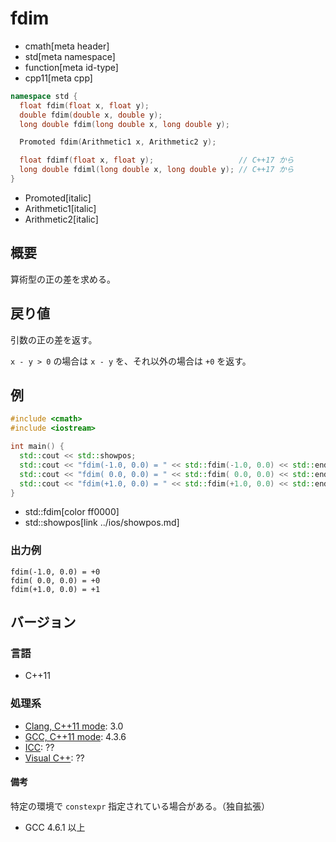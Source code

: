 # fdim
* cmath[meta header]
* std[meta namespace]
* function[meta id-type]
* cpp11[meta cpp]

```cpp
namespace std {
  float fdim(float x, float y);
  double fdim(double x, double y);
  long double fdim(long double x, long double y);

  Promoted fdim(Arithmetic1 x, Arithmetic2 y);

  float fdimf(float x, float y);                   // C++17 から
  long double fdiml(long double x, long double y); // C++17 から
}
```
* Promoted[italic]
* Arithmetic1[italic]
* Arithmetic2[italic]

## 概要
算術型の正の差を求める。

## 戻り値
引数の正の差を返す。

`x - y > 0` の場合は `x - y` を、それ以外の場合は `+0` を返す。

## 例
```cpp example
#include <cmath>
#include <iostream>

int main() {
  std::cout << std::showpos;
  std::cout << "fdim(-1.0, 0.0) = " << std::fdim(-1.0, 0.0) << std::endl;
  std::cout << "fdim( 0.0, 0.0) = " << std::fdim( 0.0, 0.0) << std::endl;
  std::cout << "fdim(+1.0, 0.0) = " << std::fdim(+1.0, 0.0) << std::endl;
}
```
* std::fdim[color ff0000]
* std::showpos[link ../ios/showpos.md]

### 出力例
```
fdim(-1.0, 0.0) = +0
fdim( 0.0, 0.0) = +0
fdim(+1.0, 0.0) = +1
```

## バージョン
### 言語
- C++11

### 処理系
- [Clang, C++11 mode](/implementation.md#clang): 3.0
- [GCC, C++11 mode](/implementation.md#gcc): 4.3.6
- [ICC](/implementation.md#icc): ??
- [Visual C++](/implementation.md#visual_cpp): ??

#### 備考
特定の環境で `constexpr` 指定されている場合がある。（独自拡張）

- GCC 4.6.1 以上
